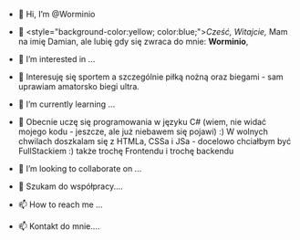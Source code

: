 - 👋 Hi, I’m @Worminio
- 👋 <style="background-color:yellow; color:blue;"><i>Cześć, Witajcie,</i> Mam na imię Damian, ale lubię gdy się zwraca do mnie: <span class="worminio"><b>Worminio</b></span>,<br>

- 👀 I’m interested in ...
- 👀 Interesuję się sportem a szczególnie piłką nożną oraz biegami - sam uprawiam amatorsko biegi ultra.<br>

- 🌱 I’m currently learning ...
- 🌱 Obecnie uczę się programowania w języku C# (wiem, nie widać mojego kodu - jeszcze, ale już niebawem się pojawi) :) W wolnych chwilach doszkalam się z HTMLa, CSSa i JSa - docelowo chciałbym być FullStackiem :) także trochę Frontendu i trochę backendu <br>

- 💞️ I’m looking to collaborate on ...
- 💞️ Szukam do współpracy....<br>

- 📫 How to reach me ...
- 📫 Kontakt do mnie....</style>
<!---
Worminio/Worminio is a ✨ special ✨ repository because its `README.md` (this file) appears on your GitHub profile.
You can click the Preview link to take a look at your changes.
It will work a bit and it will be gites :) For now, I don't get anything here, I do it on feel, I'm learning :)

Worminio/Worminio to ✨ specjalne ✨ repozytorium, ponieważ jego plik `README.md` (ten plik) pojawia się w Twoim profilu GitHub.
Możesz kliknąć łącze Podgląd, aby przejrzeć zmiany.
Troszkę sie popracuje i będzie gites :) Na razie niczego tutaj nie kumam, robię na czuja, uczę sie :)
--->
